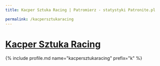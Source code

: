 ```yaml
---
title: Kacper Sztuka Racing | Patromierz - statystyki Patronite.pl

permalink: /kacpersztukaracing
---
```


# [Kacper Sztuka Racing](https://patronite.pl/kacpersztukaracing)

{% include profile.md name="kacpersztukaracing" prefix="k" %}
